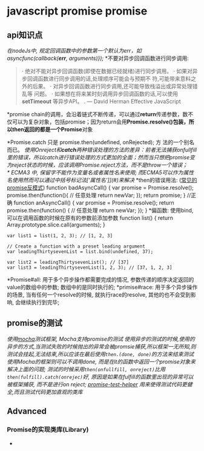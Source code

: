 # javascript promise promise
## api知识点
*在nodeJs中, 规定回调函数中的参数第一个默认为err，如asyncfunc(callback(**err**, arguments)});* 
*不要对异步回调函数进行同步调用:
> ·	绝对不能对异步回调函数(即使在数据已经就绪)进行同步调用。 
> ·	如果对异步回调函数进行同步调用的话,处理顺序可能会与预期不 符,可能带来意料之外的后果。 
> ·	对异步回调函数进行同步调用,还可能导致栈溢出或异常处理错乱等 问题。 
> ·	如果想在将来某时刻调用异步回调函数的话,可以使用 **setTimeout** 等异步API。 
> .	— David Herman Effective JavaScript   

*promise chain的调用，会沿着链式不断传递，可以通过**return**传递参数，数不仅可以为复杂对象，包括promise；因为return会用**Promise.resolve()**包装，所以then返回的都是一个**Promise**对象

*Promise.catch 只是 promise.then(undefined, onRejected); 方 法的一个别名而已。
*使用Onreject和**catch**两种错误处理的方法的差异：前者无法捕获onfullfill里的错误，所以catch进行错误处理的方式更加的全面；然而当只想把promise变为reject状态的时候，应该调用Promise.reject方法，而不是throw一个错误；
* ECMA3 中, 保留字不能作为变量名或者属性名来使用; 而ECMA5可以作为属性名使用然而可以通过中括号标记法[‘属性名’]](#)来解决*
*then的错误用法: ([常见的promise反模式](http://taoofcode.net/promise-anti-patterns/ "常见promise反模式"))
	function badAsyncCall() {
		var promise = Promise.resolve(); promise.then(function(){
		// 任意处理
		return newVar;
		 });
		return promise; 
	}
	//正确
	function anAsyncCall() {
	var promise = Promise.resolve(); 
	return promise.then(function() {
	// 任意处理
	return newVar; });
	}
*偏函数: 使用bind,可以在调用函数的时候在原有的参数前添加参数
	function list() {
	  return Array.prototype.slice.call(arguments);
	}
	
	var list1 = list(1, 2, 3); // [1, 2, 3]
	
	// Create a function with a preset leading argument
	var leadingThirtysevenList = list.bind(undefined, 37);
	
	var list2 = leadingThirtysevenList(); // [37]
	var list3 = leadingThirtysevenList(1, 2, 3); // [37, 1, 2, 3]
*Promise\#all: 用于多个异步操作都需要完成的情况, 参数传递的顺序决定返回的value的数组中的参数; 数组中的是同时执行的;
*primise\#race: 用于多个异步操作的场景, 当有任何一个resolve的时候, 就执行race的resolve, 其他的也不会受到影响, 会继续执行到完毕;

## promise的测试
*使用[mocha](http://mochajs.org/ "Mocha官网")测试框架, Mocha支持promise的测试*
*使用异步的测试的时候,使用的异步的方式,当测试失败的时候抛出的异常会被promsie捕获,所以框架一无所知,则测试会挂起,无法结束,所以应该在最后使用`then.(done, done)`的方法来结束测试*
*使用Mocha的框架则可以不调用done, 而是在it的函数中返回一个promise对象来解决上面的问题;*
*测试的时候采用`then(onfullfill, onreject)`比用`then(fulfill).catch(onrejec)`好, 原因是如果在fulfill的函数里出现的异常可以被框架捕获, 而不是进行on reject;*
*[promise-test-helper](https://github.com/azu/promise-test-helper) 用来使得测试代码更健全,而且测试代码更加直观的类库*
## Advanced 
### Promise的实现类库(Library) 
*

